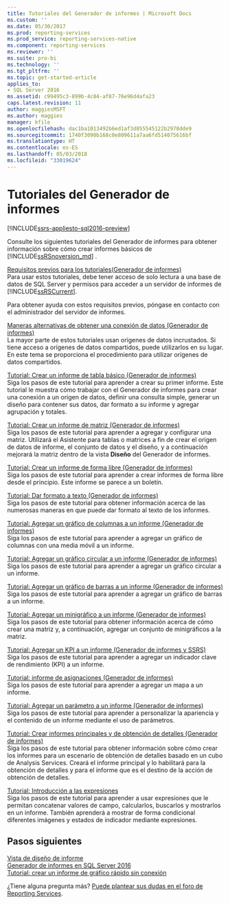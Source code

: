 ```yaml
---
title: Tutoriales del Generador de informes | Microsoft Docs
ms.custom: ''
ms.date: 05/30/2017
ms.prod: reporting-services
ms.prod_service: reporting-services-native
ms.component: reporting-services
ms.reviewer: ''
ms.suite: pro-bi
ms.technology: ''
ms.tgt_pltfrm: ''
ms.topic: get-started-article
applies_to:
- SQL Server 2016
ms.assetid: c99495c3-899b-4c84-af87-76e96d4afa23
caps.latest.revision: 11
author: maggiesMSFT
ms.author: maggies
manager: kfile
ms.openlocfilehash: dac1ba1013492b6ed1af3d855545122b2978dde9
ms.sourcegitcommit: 1740f3090b168c0e809611a7aa6fd514075616bf
ms.translationtype: HT
ms.contentlocale: es-ES
ms.lasthandoff: 05/03/2018
ms.locfileid: "33019624"
---
```

# <a name="report-builder-tutorials"></a>Tutoriales del Generador de informes

[!INCLUDE[ssrs-appliesto-sql2016-preview](../includes/ssrs-appliesto-sql2016-preview.md)]

Consulte los siguientes tutoriales del Generador de informes para obtener información sobre cómo crear informes básicos de [!INCLUDE[ssRSnoversion_md](../includes/ssrsnoversion-md.md)] .  
  
[Requisitos previos para los tutoriales&#40;Generador de informes&#41;](../reporting-services/prerequisites-for-tutorials-report-builder.md)  
Para usar estos tutoriales, debe tener acceso de solo lectura a una base de datos de SQL Server y permisos para acceder a un servidor de informes de [!INCLUDE[ssRSCurrent](../includes/ssrscurrent-md.md)].  
  
Para obtener ayuda con estos requisitos previos, póngase en contacto con el administrador del servidor de informes.  
  
[Maneras alternativas de obtener una conexión de datos &#40;Generador de informes&#41;](../reporting-services/alternative-ways-to-get-a-data-connection-report-builder.md)  
La mayor parte de estos tutoriales usan orígenes de datos incrustados. Si tiene acceso a orígenes de datos compartidos, puede utilizarlos en su lugar. En este tema se proporciona el procedimiento para utilizar orígenes de datos compartidos.  
  
[Tutorial: Crear un informe de tabla básico &#40;Generador de informes&#41;](../reporting-services/tutorial-creating-a-basic-table-report-report-builder.md)  
Siga los pasos de este tutorial para aprender a crear su primer informe. Este tutorial le muestra cómo trabajar con el Generador de informes para crear una conexión a un origen de datos, definir una consulta simple, generar un diseño para contener sus datos, dar formato a su informe y agregar agrupación y totales.  
  
[Tutorial: Crear un informe de matriz &#40;Generador de informes&#41;](../reporting-services/tutorial-creating-a-matrix-report-report-builder.md)  
Siga los pasos de este tutorial para aprender a agregar y configurar una matriz. Utilizará el Asistente para tablas o matrices a fin de crear el origen de datos de informe, el conjunto de datos y el diseño, y a continuación mejorará la matriz dentro de la vista **Diseño** del Generador de informes.  
  
[Tutorial: Crear un informe de forma libre &#40;Generador de informes&#41;](../reporting-services/tutorial-creating-a-free-form-report-report-builder.md)  
Siga los pasos de este tutorial para aprender a crear informes de forma libre desde el principio. Este informe se parece a un boletín.  
  
[Tutorial: Dar formato a texto &#40;Generador de informes&#41;](../reporting-services/tutorial-format-text-report-builder.md)  
Siga los pasos de este tutorial para obtener información acerca de las numerosas maneras en que puede dar formato al texto de los informes.  
  
[Tutorial: Agregar un gráfico de columnas a un informe &#40;Generador de informes&#41;](../reporting-services/tutorial-add-a-column-chart-to-your-report-report-builder.md)  
Siga los pasos de este tutorial para aprender a agregar un gráfico de columnas con una media móvil a un informe.  
  
[Tutorial: Agregar un gráfico circular a un informe &#40;Generador de informes&#41;](../reporting-services/tutorial-add-a-pie-chart-to-your-report-report-builder.md)  
Siga los pasos de este tutorial para aprender a agregar un gráfico circular a un informe.  
  
[Tutorial: Agregar un gráfico de barras a un informe &#40;Generador de informes&#41;](../reporting-services/tutorial-add-a-bar-chart-to-your-report-report-builder.md)  
Siga los pasos de este tutorial para aprender a agregar un gráfico de barras a un informe.  
  
[Tutorial: Agregar un minigráfico a un informe &#40;Generador de informes&#41;](../reporting-services/tutorial-add-a-sparkline-to-your-report-report-builder.md)  
Siga los pasos de este tutorial para obtener información acerca de cómo crear una matriz y, a continuación, agregar un conjunto de minigráficos a la matriz.  
  
[Tutorial: Agregar un KPI a un informe &#40;Generador de informes y SSRS&#41;](../reporting-services/tutorial-adding-a-kpi-to-your-report-report-builder.md)  
Siga los pasos de este tutorial para aprender a agregar un indicador clave de rendimiento (KPI) a un informe.  
  
[Tutorial: informe de asignaciones &#40;Generador de informes&#41;](../reporting-services/tutorial-map-report-report-builder.md)  
Siga los pasos de este tutorial para aprender a agregar un mapa a un informe.  
  
[Tutorial: Agregar un parámetro a un informe &#40;Generador de informes&#41;](../reporting-services/tutorial-add-a-parameter-to-your-report-report-builder.md)  
Siga los pasos de este tutorial para aprender a personalizar la apariencia y el contenido de un informe mediante el uso de parámetros.  
  
[Tutorial: Crear informes principales y de obtención de detalles &#40;Generador de informes&#41;](../reporting-services/tutorial-creating-drillthrough-and-main-reports-report-builder.md)  
Siga los pasos de este tutorial para obtener información sobre cómo crear los informes para un escenario de obtención de detalles basado en un cubo de Analysis Services. Creará el informe principal y lo habilitará para la obtención de detalles y para el informe que es el destino de la acción de obtención de detalles.  
  
[Tutorial: Introducción a las expresiones](../reporting-services/tutorial-introducing-expressions.md)  
Siga los pasos de este tutorial para aprender a usar expresiones que le permitan concatenar valores de campo, calcularlos, buscarlos y mostrarlos en un informe. También aprenderá a mostrar de forma condicional diferentes imágenes y estados de indicador mediante expresiones.  

## <a name="next-steps"></a>Pasos siguientes

[Vista de diseño de informe](../reporting-services/report-builder/report-design-view-report-builder.md)  
[Generador de informes en SQL Server 2016](../reporting-services/report-builder/report-builder-in-sql-server-2016.md)  
[Tutorial: crear un informe de gráfico rápido sin conexión](../reporting-services/report-builder/tutorial-create-a-quick-chart-report-offline-report-builder.md)  

¿Tiene alguna pregunta más? [Puede plantear sus dudas en el foro de Reporting Services](http://go.microsoft.com/fwlink/?LinkId=620231).
